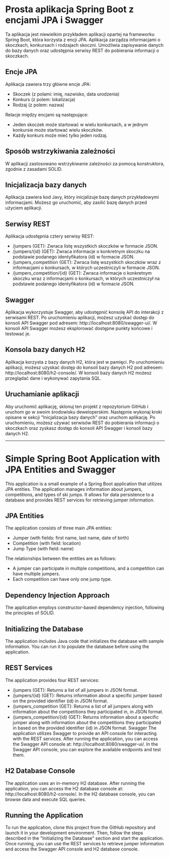 # Prosta aplikacja Spring Boot z encjami JPA i Swagger

Ta aplikacja jest niewielkim przykładem aplikacji opartej na frameworku Spring Boot, która korzysta z encji JPA. Aplikacja zarządza informacjami o skoczkach, konkursach i rodzajach skoczni. Umożliwia zapisywanie danych do bazy danych oraz udostępnia serwisy REST do pobierania informacji o skoczkach.

## Encje JPA
Aplikacja zawiera trzy główne encje JPA:

- Skoczek (z polami: imię, nazwisko, data urodzenia)
- Konkurs (z polem: lokalizacja)
- Rodzaj (z polem: nazwa)

Relacje między encjami są następujące:

- Jeden skoczek może startować w wielu konkursach, a w jednym konkursie może startować wielu skoczków.
- Każdy konkurs może mieć tylko jeden rodzaj.

##  Sposób wstrzykiwania zależności
W aplikacji zastosowano wstrzykiwanie zależności za pomocą konstruktora, zgodnie z zasadami SOLID.

## Inicjalizacja bazy danych
Aplikacja zawiera kod Javy, który inicjalizuje bazę danych przykładowymi informacjami. Możesz go uruchomić, aby zasilić bazę danych przed użyciem aplikacji.

## Serwisy REST
Aplikacja udostępnia cztery serwisy REST:

- /jumpers (GET): Zwraca listę wszystkich skoczków w formacie JSON.
- /jumpers/{id} (GET): Zwraca informacje o konkretnym skoczku na podstawie podanego identyfikatora (id) w formacie JSON.
- /jumpers_competition (GET): Zwraca listę wszystkich skoczków wraz z informacjami o konkursach, w których uczestniczyli w formacie JSON.
- /jumpers_competition/{id} (GET): Zwraca informacje o konkretnym skoczku wraz z informacjami o konkursach, w których uczestniczył na podstawie podanego identyfikatora (id) w formacie JSON.

## Swagger
Aplikacja wykorzystuje Swagger, aby udostępnić konsolę API do interakcji z serwisami REST. Po uruchomieniu aplikacji, możesz uzyskać dostęp do konsoli API Swagger pod adresem: http://localhost:8080/swagger-ui/. W konsoli API Swagger możesz eksplorować dostępne punkty końcowe i testować je.

## Konsola bazy danych H2
Aplikacja korzysta z bazy danych H2, która jest w pamięci. Po uruchomieniu aplikacji, możesz uzyskać dostęp do konsoli bazy danych H2 pod adresem: http://localhost:8080/h2-console/. W konsoli bazy danych H2 możesz przeglądać dane i wykonywać zapytania SQL.

## Uruchamianie aplikacji
Aby uruchomić aplikację, sklonuj ten projekt z repozytorium GitHub i uruchom go w swoim środowisku deweloperskim. Następnie wykonaj kroki opisane w sekcji "Inicjalizacja bazy danych" oraz uruchom aplikację. Po uruchomieniu, możesz używać serwisów REST do pobierania informacji o skoczkach oraz zyskasz dostęp do konsoli API Swagger i konsoli bazy danych H2.

---

# Simple Spring Boot Application with JPA Entities and Swagger
This application is a small example of a Spring Boot application that utilizes JPA entities. The application manages information about jumpers, competitions, and types of ski jumps. It allows for data persistence to a database and provides REST services for retrieving jumper information.

## JPA Entities
The application consists of three main JPA entities:

- Jumper (with fields: first name, last name, date of birth)
- Competition (with field: location)
- Jump Type (with field: name)

The relationships between the entities are as follows:
- A jumper can participate in multiple competitions, and a competition can have multiple jumpers.
- Each competition can have only one jump type.

## Dependency Injection Approach
The application employs constructor-based dependency injection, following the principles of SOLID.

## Initializing the Database
The application includes Java code that initializes the database with sample information. You can run it to populate the database before using the application.

## REST Services
The application provides four REST services:

- /jumpers (GET): Returns a list of all jumpers in JSON format.
- /jumpers/{id} (GET): Returns information about a specific jumper based on the provided identifier (id) in JSON format.
- /jumpers_competition (GET): Returns a list of all jumpers along with information about the competitions they participated in, in JSON format.
- /jumpers_competition/{id} (GET): Returns information about a specific jumper along with information about the competitions they participated in based on the provided identifier (id) in JSON format.
Swagger
The application utilizes Swagger to provide an API console for interacting with the REST services. After running the application, you can access the Swagger API console at: http://localhost:8080/swagger-ui/. In the Swagger API console, you can explore the available endpoints and test them.

## H2 Database Console
The application uses an in-memory H2 database. After running the application, you can access the H2 database console at: http://localhost:8080/h2-console/. In the H2 database console, you can browse data and execute SQL queries.

## Running the Application
To run the application, clone this project from the GitHub repository and launch it in your development environment. Then, follow the steps described in the "Initializing the Database" section and start the application. Once running, you can use the REST services to retrieve jumper information and access the Swagger API console and H2 database console.


